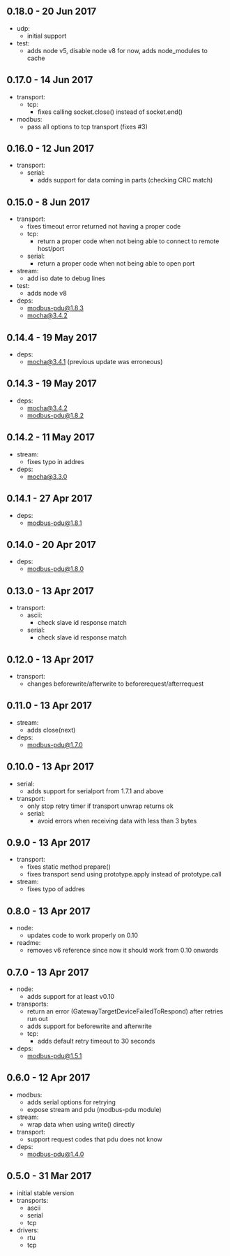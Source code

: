 ## 0.18.0 - 20 Jun 2017

- udp:
  - initial support
- test:
  - adds node v5, disable node v8 for now, adds node_modules to cache

## 0.17.0 - 14 Jun 2017

- transport:
  - tcp:
    - fixes calling socket.close() instead of socket.end()
- modbus:
  - pass all options to tcp transport (fixes #3)

## 0.16.0 - 12 Jun 2017

- transport:
  - serial:
    - adds support for data coming in parts (checking CRC match)

## 0.15.0 - 8 Jun 2017

- transport:
  - fixes timeout error returned not having a proper code
  - tcp:
    - return a proper code when not being able to connect to remote host/port
  - serial:
    - return a proper code when not being able to open port
- stream:
  - add iso date to debug lines
- test:
  - adds node v8
- deps:
  - modbus-pdu@1.8.3
  - mocha@3.4.2

## 0.14.4 - 19 May 2017

- deps:
  - mocha@3.4.1 (previous update was erroneous)

## 0.14.3 - 19 May 2017

- deps:
  - mocha@3.4.2
  - modbus-pdu@1.8.2

## 0.14.2 - 11 May 2017

- stream:
  - fixes typo in addres
- deps:
  - mocha@3.3.0

## 0.14.1 - 27 Apr 2017

- deps:
  - modbus-pdu@1.8.1

## 0.14.0 - 20 Apr 2017

- deps:
  - modbus-pdu@1.8.0

## 0.13.0 - 13 Apr 2017

- transport:
  - ascii:
    - check slave id response match
  - serial:
    - check slave id response match

## 0.12.0 - 13 Apr 2017

- transport:
  - changes beforewrite/afterwrite to beforerequest/afterrequest

## 0.11.0 - 13 Apr 2017

- stream:
  - adds close(next)
- deps:
  - modbus-pdu@1.7.0

## 0.10.0 - 13 Apr 2017

- serial:
  - adds support for serialport from 1.7.1 and above
- transport:
  - only stop retry timer if transport unwrap returns ok
  - serial:
    - avoid errors when receiving data with less than 3 bytes

## 0.9.0 - 13 Apr 2017

- transport:
  - fixes static method prepare()
  - fixes transport send using prototype.apply instead of prototype.call
- stream:
  - fixes typo of addres

## 0.8.0 - 13 Apr 2017

- node:
  - updates code to work properly on 0.10
- readme:
  - removes v6 reference since now it should work from 0.10 onwards

## 0.7.0 - 13 Apr 2017

- node:
  - adds support for at least v0.10
- transports:
  - return an error (GatewayTargetDeviceFailedToRespond) after retries run out
  - adds support for beforewrite and afterwrite
  - tcp:
    - adds default retry timeout to 30 seconds
- deps:
  - modbus-pdu@1.5.1

## 0.6.0 - 12 Apr 2017

- modbus:
  - adds serial options for retrying
  - expose stream and pdu (modbus-pdu module)
- stream:
    - wrap data when using write() directly
- transport:
    - support request codes that pdu does not know
- deps:
    - modbus-pdu@1.4.0

## 0.5.0 - 31 Mar 2017

- initial stable version
- transports:
  - ascii
  - serial
  - tcp
- drivers:
  - rtu
  - tcp
